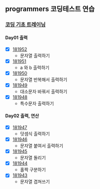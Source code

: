 ## programmers 코딩테스트 연습

### [코딩 기초 트레이닝](https://school.programmers.co.kr/learn/challenges/training?order=acceptance_desc&languages=kotlin%2Cjava)

#### Day01 출력
- [x] [181952](https://school.programmers.co.kr/learn/courses/30/lessons/181952)
  - 문자열 출력하기
- [x] [181951](https://school.programmers.co.kr/learn/courses/30/lessons/181951)
  - a 와 b 출력하기
- [x] [181950](https://school.programmers.co.kr/learn/courses/30/lessons/181950)
  - 문자열 반복해서 출력하기
- [x] [181949](https://school.programmers.co.kr/learn/courses/30/lessons/181949)
  - 대소문자 바꿔서 출력하기
- [x] [181948](https://school.programmers.co.kr/learn/courses/30/lessons/181948)
  - 특수문자 출력하기

#### Day02 출력, 연산
- [x] [181947](https://school.programmers.co.kr/learn/courses/30/lessons/181947)
  - 덧셈식 출력하기
- [x] [181946](https://school.programmers.co.kr/learn/courses/30/lessons/181946)
  - 문자열 붙여서 출력하기
- [x] [181945](https://school.programmers.co.kr/learn/courses/30/lessons/181945)
  - 문자열 돌리기
- [x] [181944](https://school.programmers.co.kr/learn/courses/30/lessons/181944)
  - 홀짝 구분하기
- [x] [181943](https://school.programmers.co.kr/learn/courses/30/lessons/181943)
  - 문자열 겹쳐쓰기
